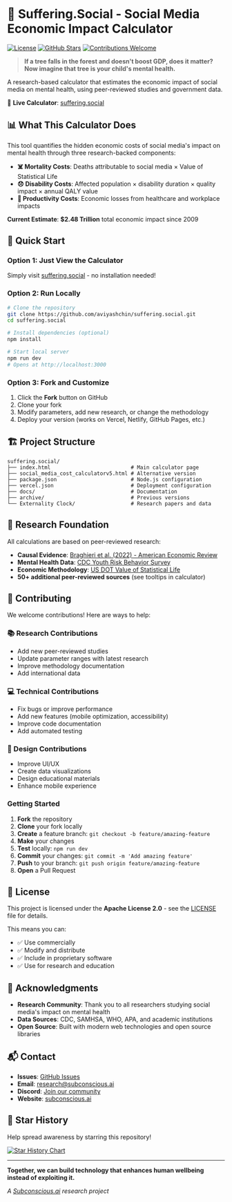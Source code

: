 # 🌲 Suffering.Social - Social Media Economic Impact Calculator

[![License](https://img.shields.io/badge/License-Apache%202.0-blue.svg)](https://opensource.org/licenses/Apache-2.0)
[![GitHub Stars](https://img.shields.io/github/stars/aviyashchin/suffering.social?style=social)](https://github.com/aviyashchin/suffering.social)
[![Contributions Welcome](https://img.shields.io/badge/contributions-welcome-brightgreen.svg?style=flat)](https://github.com/aviyashchin/suffering.social/issues)

> **If a tree falls in the forest and doesn't boost GDP, does it matter? Now imagine that tree is your child's mental health.**

A research-based calculator that estimates the economic impact of social media on mental health, using peer-reviewed studies and government data.

🔗 **Live Calculator**: [suffering.social](https://suffering.social)

## 📊 What This Calculator Does

This tool quantifies the hidden economic costs of social media's impact on mental health through three research-backed components:

- **☠️ Mortality Costs**: Deaths attributable to social media × Value of Statistical Life  
- **😞 Disability Costs**: Affected population × disability duration × quality impact × annual QALY value
- **💸 Productivity Costs**: Economic losses from healthcare and workplace impacts

**Current Estimate**: **$2.48 Trillion** total economic impact since 2009

## 🚀 Quick Start

### Option 1: Just View the Calculator
Simply visit [suffering.social](https://suffering.social) - no installation needed!

### Option 2: Run Locally
```bash
# Clone the repository
git clone https://github.com/aviyashchin/suffering.social.git
cd suffering.social

# Install dependencies (optional)
npm install

# Start local server
npm run dev
# Opens at http://localhost:3000
```

### Option 3: Fork and Customize
1. Click the **Fork** button on GitHub
2. Clone your fork
3. Modify parameters, add new research, or change the methodology
4. Deploy your version (works on Vercel, Netlify, GitHub Pages, etc.)

## 🏗️ Project Structure

```
suffering.social/
├── index.html                          # Main calculator page
├── social_media_cost_calculatorv5.html # Alternative version
├── package.json                        # Node.js configuration
├── vercel.json                         # Deployment configuration
├── docs/                               # Documentation
├── archive/                            # Previous versions
└── Externality Clock/                  # Research papers and data
```

## 🔬 Research Foundation

All calculations are based on peer-reviewed research:

- **Causal Evidence**: [Braghieri et al. (2022) - American Economic Review](https://econpapers.repec.org/RePEc:aea:aecrev:v:112:y:2022:i:11:p:3660-93)
- **Mental Health Data**: [CDC Youth Risk Behavior Survey](https://www.cdc.gov/mmwr/volumes/73/su/su7304a9.htm)
- **Economic Methodology**: [US DOT Value of Statistical Life](https://www.transportation.gov/office-policy/transportation-policy/revised-departmental-guidance-on-valuation-of-a-statistical-life-in-economic-analysis)
- **50+ additional peer-reviewed sources** (see tooltips in calculator)

## 🤝 Contributing

We welcome contributions! Here are ways to help:

### 📚 Research Contributions
- Add new peer-reviewed studies
- Update parameter ranges with latest research
- Improve methodology documentation
- Add international data

### 💻 Technical Contributions
- Fix bugs or improve performance
- Add new features (mobile optimization, accessibility)
- Improve code documentation
- Add automated testing

### 🎨 Design Contributions
- Improve UI/UX
- Create data visualizations
- Design educational materials
- Enhance mobile experience

### Getting Started
1. **Fork** the repository
2. **Clone** your fork locally
3. **Create** a feature branch: `git checkout -b feature/amazing-feature`
4. **Make** your changes
5. **Test** locally: `npm run dev`
6. **Commit** your changes: `git commit -m 'Add amazing feature'`
7. **Push** to your branch: `git push origin feature/amazing-feature`
8. **Open** a Pull Request

## 📝 License

This project is licensed under the **Apache License 2.0** - see the [LICENSE](LICENSE) file for details.

This means you can:
- ✅ Use commercially
- ✅ Modify and distribute
- ✅ Include in proprietary software
- ✅ Use for research and education

## 🙏 Acknowledgments

- **Research Community**: Thank you to all researchers studying social media's impact on mental health
- **Data Sources**: CDC, SAMHSA, WHO, APA, and academic institutions
- **Open Source**: Built with modern web technologies and open source libraries

## 📬 Contact

- **Issues**: [GitHub Issues](https://github.com/aviyashchin/suffering.social/issues)
- **Email**: research@subconscious.ai
- **Discord**: [Join our community](https://discord.gg/3bgj4ZhABz)
- **Website**: [subconscious.ai](https://subconscious.ai)

## 🌟 Star History

Help spread awareness by starring this repository!

[![Star History Chart](https://api.star-history.com/svg?repos=aviyashchin/suffering.social&type=Date)](https://star-history.com/#aviyashchin/suffering.social&Date)

---

**Together, we can build technology that enhances human wellbeing instead of exploiting it.**

*A [Subconscious.ai](https://subconscious.ai) research project* 